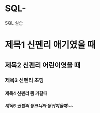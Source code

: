 # SQL-
SQL 실습
# 제목1 신펜리 애기였을 때
## 제목2 신펜리 어린이엿을 때
### 제목3 신펜리 초딩
#### 제목4 신펜리 쫌 커갈때
##### 제목5 신펜리 왕크니까 왕귀여울때~~
